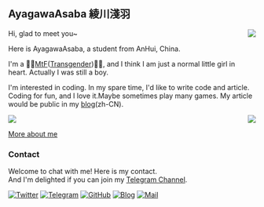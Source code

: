 ## AyagawaAsaba 綾川淺羽

<a href="#">
  <img align="right" src="https://github-readme-stats.vercel.app/api?username=AyagawaAsaba&show_icons=true&hide_border=false&icon_color=ffb90f&title_color=586069&count_private=true&include_all_commits=true">
</a>

Hi, glad to meet you~

Here is AyagawaAsaba, a student from AnHui, China.

I'm a 🏳️‍🌈[MtF](https://en.wikipedia.org/wiki/Trans_woman)([Transgender](https://en.wikipedia.org/wiki/Transgender))🏳️‍⚧️, and I think I am just a normal little girl in heart. Actually I was still a boy.

I'm interested in coding. In my spare time, I'd like to write code and article. Coding for fun, and I love it.Maybe sometimes play many games. My article would be public in my [blog](https://wiki.zywz.xyz)(zh-CN).

<a href="#">
  <img align="right" src="https://github-readme-stats.vercel.app/api/top-langs/?username=AyagawaAsaba&layout=compact">
</a>


![](https://komarev.com/ghpvc/?username=AyagawaAsaba&color=green)

[More about me](https://www.zywz.xyz)

### Contact

Welcome to chat with me! Here is my contact.<br>
And I'm delighted if you can join my [Telegram Channel](https://t.me/qwpmoe).

[![Twitter](https://img.shields.io/badge/Twitter-0-1DA1F2?logo=twitter&logoColor=white&style=for-the-badge)](https://twitter.com/AyagawaAsaba)
[![Telegram](https://img.shields.io/badge/Telegram-@AyagawaAsaba-00BFFF?logo=telegram&logoColor=white&style=for-the-badge)](https://t.me/AyagawaAsaba)
[![GitHub](https://img.shields.io/badge/dynamic/json?logo=github&label=GitHub&color=181717&style=for-the-badge&query=$.data.totalSubs&url=https%3a%2f%2fapi.spencerwoo.com%2fsubstats%2f%3fsource%3dgithub%26queryKey%3dAyagawaAsaba)](https://github.com/AyagawaAsaba)
[![Blog](https://img.shields.io/badge/dynamic/json?logo=hexo&color=0E83CD&label=Blog&query=$.data.totalSubs&style=for-the-badge&url=https%3a%2f%2fapi.spencerwoo.com%2fsubstats%2f%3fsource%3dfeedly%26queryKey%3dhttps%3a%2f%2fowomoe.net%2ffeed%2findex.xml%26source%3dinoreader%26queryKey%3dhttps%3a%2f%2fblog.ichr.me%2fatom.xml)](https://www.zywz.xyz/)
[![Mail](https://img.shields.io/badge/-AyagawaAsaba@outlook.com-911318?logo=Mail.RU&logoColor=white&style=for-the-badge)](mailto:AyagawaAsaba@outlook.com)
